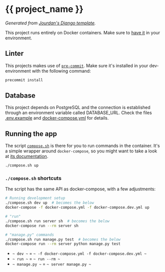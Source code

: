 # {{ project_name }}

_Generated from [Jourdan's Django template](https://github.com/jourdanrodrigues/django-template)._

This project runs entirely on Docker containers. Make sure to [have it](https://www.docker.com/community-edition#/download) in your environment.

## Linter

This projects makes use of [`pre-commit`](https://pre-commit.com/#install). Make sure it's installed in your dev-environment with the following command:

```bash
precommit install
```

## Database

This project depends on PostgreSQL and the connection is established through an environment variable called
DATABASE_URL. Check the files [.env.example](.env.example) and [docker-compose.yml](docker-compose.yml) for details.

## Running the app

The script [`compose.sh`](compose.sh) is there for you to run commands in the container. It's a simple wrapper around
 `docker-compose`, so you might want to take a look at [its documentation](https://docs.docker.com/compose/reference/).

```bash
./compose.sh up
```

### `./compose.sh` shortcuts

The script has the same API as docker-compose, with a few adjustments:

```bash
# Running development setup
./compose.sh dev up  # becomes the below
docker-compose -f docker-compose.yml -f docker-compose.dev.yml up

# "run"
./compose.sh run server sh  # becomes the below
docker-compose run --rm server sh

# "manage.py" commands
./compose.sh run manage.py test  # becomes the below
docker-compose run --rm server python manage.py test
```

- `~ dev ~` = `~ -f docker-compose.yml -f docker-compose.dev.yml ~`
- `~ run ~` = `~ run --rm ~`
- `~ manage.py ~` = `~ server manage.py ~`
